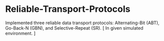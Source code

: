 # Reliable-Transport-Protocols
Implemented three reliable data transport protocols: Alternating-Bit (ABT), Go-Back-N (GBN), and Selective-Repeat (SR). [ In given simulated environment. ]
